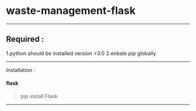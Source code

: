 # waste-management-flask
***
## Required :
1.python should be installed version >3.0
2.enbale pip globally
***
Installation :
#### flask
>pip install Flask

***
